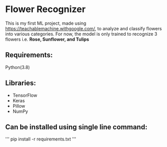 # Flower Recognizer
This is my first ML project, made using https://teachablemachine.withgoogle.com/, to analyze and classify flowers into various categories. For now, the model is only trained to recognize 3 flowers i.e. __Rose, Sunflower, and Tulips__

## Requirements:
Python(3.8)

## Libraries:
  - TensorFlow
  - Keras
  - Pillow
  - NumPy

## Can be installed using single line command:
'''<python>
  pip install -r requirements.txt
  '''